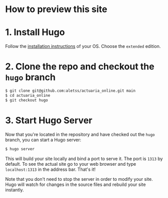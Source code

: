 # How to preview this site


# 1. Install Hugo

Follow the [installation instructions](https://gohugo.io/installation/) of your OS.
Choose the `extended` edition.

# 2. Clone the repo and checkout the `hugo` branch

```bash
$ git clone git@github.com:aletss/actuaria_online.git main
$ cd actuaria_online
$ git checkout hugo
```

# 3. Start Hugo Server

Now that you're located in the repository and have checked out the `hugo` branch,
you can start a Hugo server:

```bash
$ hugo server
```

This will build your site locally and bind a port to serve it.
The port is `1313` by default.
To see the actual site go to your web browser and type `localhost:1313` in the address bar.
That's it!

Note that you don't need to stop the server in order to modify your site.
Hugo will watch for changes in the source files and rebuild your site instantly.
